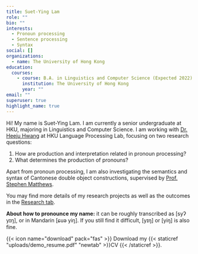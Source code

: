 ```yaml
---
title: Suet-Ying Lam
role: ""
bio: ""
interests:
  - Pronoun processing
  - Sentence processing
  - Syntax
social: []
organizations:
  - name: The University of Hong Kong
education:
  courses:
    - course: B.A. in Linguistics and Computer Science (Expected 2022)
      institution: The University of Hong Kong
      year: ""
email: ""
superuser: true
highlight_name: true
---
```

Hi! My name is Suet-Ying Lam. I am currently a senior undergraduate at HKU, majoring in Linguistics and Computer Science. I am working with [Dr. Heeju Hwang](https://sites.google.com/site/heejuhwang/home?authuser=0) at HKU Language Processing Lab, focusing on two research questions:

1. How are production and interpretation related in pronoun processing? 
2. What determines the production of pronouns?

Apart from pronoun processing, I am also investigating the semantics and syntax of Cantonese double object constructions, supervised by [Prof. Stephen Matthews](https://professorstephenmatthews.godaddysites.com/). 

You may find more details of my research projects as well as the outcomes in the [Research tab](https://sylam.netlify.app/project/).

**About how to pronounce my name:** it can be roughly transcribed as \[syʔ yɪŋ], or in Mandarin \[ɕuə yiŋ]. If you still find it difficult, \[yɪŋ] or \[yiŋ] is also fine.

{{< icon name="download" pack="fas" >}} Download my {{< staticref "uploads/demo_resume.pdf" "newtab" >}}CV {{< /staticref >}}.
